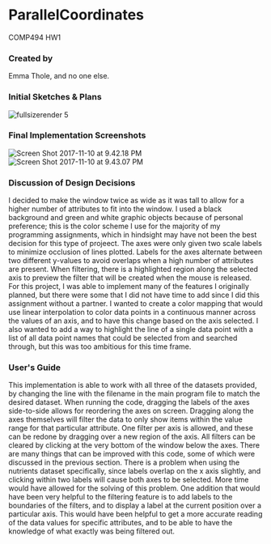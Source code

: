 # ParallelCoordinates
COMP494 HW1

### Created by
Emma Thole, and no one else.
### Initial Sketches & Plans
![fullsizerender 5](https://user-images.githubusercontent.com/33046909/32686263-31fe1346-c667-11e7-843e-4efc9d46f42c.jpg)

### Final Implementation Screenshots
![Screen Shot 2017-11-10 at 9.42.18 PM](https://user-images.githubusercontent.com/33046909/32686275-6d8101e4-c667-11e7-915b-d23285e5ccdc.png)
![Screen Shot 2017-11-10 at 9.43.07 PM](https://user-images.githubusercontent.com/33046909/32686285-b3e36e1a-c667-11e7-8932-ecf4be00b628.png)
### Discussion of Design Decisions
I decided to make the window twice as wide as it was tall to allow for a higher number of attributes to fit into the window. I used a black background and green and white graphic objects because of personal preference; this is the color scheme I use for the majority of my programming assignments, which in hindsight may have not been the best decision for this type of projeect. The axes were only given two scale labels to minimize occlusion of lines plotted. Labels for the axes alternate between two different y-values to avoid overlaps when a high number of attributes are present. When filtering, there is a highlighted region along the selected axis to preview the filter that will be created when the mouse is released. For this project, I was able to implement many of the features I originally planned, but there were some that I did not have time to add since I did this assignment without a partner. I wanted to create a color mapping that would use linear interpolation to color data points in a continuous manner across the values of an axis, and to have this change based on the axis selected. I also wanted to add a way to highlight the line of a single data point with a list of all data point names that could be selected from and searched through, but this was too ambitious for this time frame.
### User's Guide
This implementation is able to work with all three of the datasets provided, by changing the line with the filename in the main program file to match the desired dataset. When running the code, dragging the labels of the axes side-to-side allows for reordering the axes on screen. Dragging along the axes themselves will filter the data to only show items within the value range for that particular attribute. One filter per axis is allowed, and these can be redone by dragging over a new region of the axis. All filters can be cleared by clicking at the very bottom of the window below the axes.
There are many things that can be improved with this code, some of which were discussed in the previous section. There is a problem when using the nutrients dataset specifically, since labels overlap on the x axis slightly, and clicking within two labels will cause both axes to be selected. More time would have allowed for the solving of this problem. One addition that would have been very helpful to the filtering feature is to add labels to the boundaries of the filters, and to display a label at the current position over a particular axis. This would have been helpful to get a more accurate reading of the data values for specific attributes, and to be able to have the knowledge of what exactly was being filtered out.
